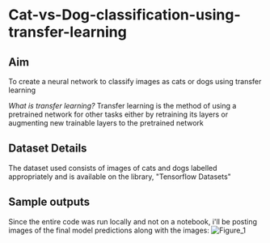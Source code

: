 # Cat-vs-Dog-classification-using-transfer-learning

## Aim
To create a neural network to classify images as cats or dogs using transfer learning

*What is transfer learning?*
Transfer learning is the method of using a pretrained network for other tasks either by retraining its layers or augmenting new trainable layers to the pretrained network

## Dataset Details
The dataset used consists of images of cats and dogs labelled appropriately and is available on the library, "Tensorflow Datasets"

## Sample outputs
Since the entire code was run locally and not on a notebook, i'll be posting images of the final model predictions along with the images:
![Figure_1](https://user-images.githubusercontent.com/57295909/185976427-68be7318-e31f-4793-b9eb-f1e98e1b8ed1.png)
